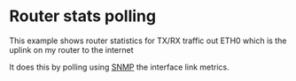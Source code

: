 # Router stats polling

This example shows router statistics for TX/RX traffic out ETH0 which is the uplink on my router to the internet

It does this by polling using [SNMP](https://github.com/shortbloke/Arduino_SNMP_Manager) the interface link metrics.
